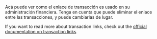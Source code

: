 Acá puede ver como el enlace de transacción es usado en su administración financiera. Tenga en cuenta que puede eliminar el enlace entre las transacciones, y puede cambiarlas de lugar.

If you want to read more about transaction links, check out the [official documentation on transaction links](https://firefly-iii.readthedocs.io/en/latest/advanced/links.html).
